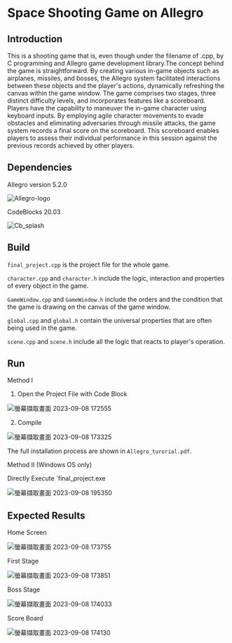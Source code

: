 # Space Shooting Game on Allegro
## Introduction
This is a shooting game that is, even though under the filename of .cpp, by C programming and Allegro game development library.The concept behind the game is straightforward. By creating various in-game objects such as airplanes, missiles, and bosses, the Allegro system facilitated interactions between these objects and the player's actions, dynamically refreshing the canvas within the game window. The game comprises two stages, three distinct difficulty levels, and incorporates features like a scoreboard. Players have the capability to maneuver the in-game character using keyboard inputs. By employing agile character movements to evade obstacles and eliminating adversaries through missile attacks, the game system records a final score on the scoreboard. This scoreboard enables players to assess their individual performance in this session against the previous records achieved by other players.

## Dependencies
Allegro version 5.2.0

![Allegro-logo](https://github.com/EZHsu/Allegro_Space_Shooting_Game/assets/101862861/7ef13d9d-4db1-4a7a-be4b-a34ed20c8f67)

CodeBlocks 20.03

![Cb_splash](https://github.com/EZHsu/Allegro_Space_Shooting_Game/assets/101862861/ef8c20cc-6135-4f40-a732-7ba24315d185)

## Build
`final_project.cpp` is the project file for the whole game.

`character.cpp` and `character.h` include the logic, interaction and properties of every object in the game.

`GameWindow.cpp` and `GameWindow.h` include the orders and the condition that the game is drawing on the canvas of the game window.

`global.cpp` and `global.h` contain the universal properties that are often being used in the game.

`scene.cpp` and `scene.h` include all the logic that reacts to player's operation.

## Run

Method I
1. Open the Project File with Code Block

![螢幕擷取畫面 2023-09-08 172555](https://github.com/EZHsu/Allegro_Space_Shooting_Game/assets/101862861/6320b5ff-9335-4e66-88d2-570bef7a5197)

2. Compile
   
![螢幕擷取畫面 2023-09-08 173325](https://github.com/EZHsu/Allegro_Space_Shooting_Game/assets/101862861/13cf6a2f-b242-48c0-a4b8-1da715c81ee7)

The full installation process are shown in `Allegro_turorial.pdf`.

Method II (Windows OS only)

Directly Execute `final_project.exe

![螢幕擷取畫面 2023-09-08 195350](https://github.com/EZHsu/Allegro_Space_Shooting_Game/assets/101862861/774063a2-cc15-4081-a84f-dea376b4547b)

## Expected Results
Home Screen

![螢幕擷取畫面 2023-09-08 173755](https://github.com/EZHsu/Allegro_Space_Shooting_Game/assets/101862861/1dc53f8a-85a4-49d2-af89-ba92319ee835)

First Stage

![螢幕擷取畫面 2023-09-08 173851](https://github.com/EZHsu/Allegro_Space_Shooting_Game/assets/101862861/e937e738-ac9a-443f-b987-9fa906baa4de)

Boss Stage

![螢幕擷取畫面 2023-09-08 174033](https://github.com/EZHsu/Allegro_Space_Shooting_Game/assets/101862861/baa5c01d-0376-4f2f-ada5-8b7b4842312e)

Score Board

![螢幕擷取畫面 2023-09-08 174130](https://github.com/EZHsu/Allegro_Space_Shooting_Game/assets/101862861/9c45525a-d707-4228-85d0-b0f339b11f3f)
